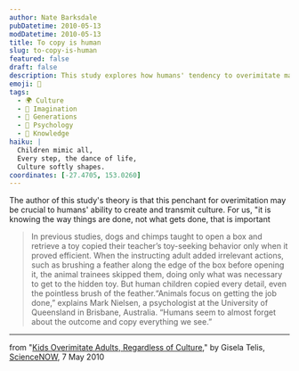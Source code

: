 ```yaml
---
author: Nate Barksdale
pubDatetime: 2010-05-13
modDatetime: 2010-05-13
title: To copy is human
slug: to-copy-is-human
featured: false
draft: false
description: This study explores how humans' tendency to overimitate may be key to cultural transmission, distinguishing us from other animals in learning methods.
emoji: 🧒
tags:
  - 🌍 Culture
  - 👦 Imagination
  - 👥 Generations
  - 🧠 Psychology
  - 🧠 Knowledge
haiku: |
  Children mimic all,  
  Every step, the dance of life,  
  Culture softly shapes.
coordinates: [-27.4705, 153.0260]
---
```


The author of this study's theory is that this penchant for overimitation may be crucial to humans' ability to create and transmit culture. For us, "it is knowing the way things are done, not what gets done, that is important

> In previous studies, dogs and chimps taught to open a box and retrieve a toy copied their teacher’s toy-seeking behavior only when it proved efficient. When the instructing adult added irrelevant actions, such as brushing a feather along the edge of the box before opening it, the animal trainees skipped them, doing only what was necessary to get to the hidden toy. But human children copied every detail, even the pointless brush of the feather.“Animals focus on getting the job done,” explains Mark Nielsen, a psychologist at the University of Queensland in Brisbane, Australia. “Humans seem to almost forget about the outcome and copy everything we see.”

---

from "[Kids Overimitate Adults, Regardless of Culture](http://web.archive.org/web/20100514220235/http://news.sciencemag.org:80/sciencenow/2010/05/kids-overimitate-adults-regardle.html?rss=1)," by Gisela Telis, [ScienceNOW](http://web.archive.org/web/20100514220235/http://news.sciencemag.org:80/sciencenow/2010/05/kids-overimitate-adults-regardle.html?rss=1), 7 May 2010
